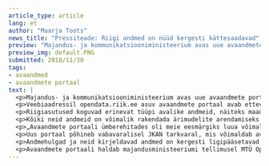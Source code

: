 ```yaml
---
article_type: article
lang: et
author: "Maarja Toots"
news_title: "Pressiteade: Riigi andmed on nüüd kergesti kättesaadavad"
preview: "Majandus- ja kommunikatsiooniministeerium avas uue avaandmete portaali, kust saab lihtsasti leida erinevaid riigiasutuste kogutavaid avalikke andmeid."
preview_img: default.PNG
submitted: 2018/11/30
tags:
- avaandmed
- avaandmete portaal
text: |
  <p>Majandus- ja kommunikatsiooniministeerium avas uue avaandmete portaali, kust saab lihtsasti leida erinevaid riigiasutuste kogutavaid avalikke andmeid.</p>
  <p>Veebiaadressil opendata.riik.ee asuv avaandmete portaal avab ettevõtlus- ja infotehnoloogiaminister Rene Tammisti sõnul kodanikele ja ettevõtjatele mitmeid uusi võimalusi. „Oleme pikalt seisnud silmitsi probleemiga, kus riigi kogutud avalikud andmed, mida on tohutul hulgal, leiavad väga vähest rakendust. Avaandmete portaalis on riigi andmed kodanikele ja ettevõtjatele lihtsasti kättesaadavad. Kutsun üles kõiki riigiasutusi koostööle, et nad vaataksid üle oma kogutavad avalikud andmed ja jagaksid neid – see on ka seadusest tulenev kohustus,“ ütles Tammist.</p>
  <p>Riigiasutused koguvad erinevat tüüpi avalike andmeid, näiteks maaüksuste, hoonete ja teede kohta, kuritegevuse ja õnnetuste statistikat. Portaalist leiab ka õppeasutuste ja hariduse teemalist infot ning teavet paljudest teistest valdkondadest.</p>
  <p>Kõiki neid andmeid on võimalik rakendada ärimudelite arendamiseks ning uute toodete ja teenuste välja töötamiseks. Kodanikud, vabaühendused, teadlased ja teised riigiasutused saavad kasutada andmepõhiseid materjale, et olla paremini informeeritud, rääkida kaasa ühiskondlikes diskussioonides ning teha teadustööd. „Eesti e-riik peab toimima platvormina, mille pinnalt saavad ettevõtjad luua innovaatilisi lahendusi. Riigi kogutavate avalike andmete põhjal on ettevõtetel võimalik tuua turule järjest konkurentsivõimelisemaid tooteid ja teenuseid,“ rääkis minister riigi andmete rakendusvõimalustest.<p>
  <p>„Avaandmete portaali ümberehitades oli meie eesmärgiks luua võimalikult lihtne ja intuitiivselt hallatav lahendus, mis on kõigile kättesaadav. Andmehulgad on lihtsalt üles- ja allalaaditavad, andmevaldaja saab oma andmestikke ise uuendada ja kasutaja omakorda neid portaalist otsida,“ kommenteeris minister. „Samuti on võimalik andmevahetust täielikult automatiseerida, seda nii riigiasutuse kui ka kasutaja jaoks,“ lisas ta.</p>
  <p>Uus portaal põhineb vabavaralisel JKAN tarkvaral, mis võimaldab avaandmete kataloogi ehitada ja käigus hoida lihtsa vaevaga ja väikeste kuludega. „Tarkvaralise uuendusega tõstame Eesti avaandmete portaali ka tehnoloogiliselt maailma mastaabis tugevale tasemele,“ rõhutas Tammist.</p>
  <p>Andmehulgad ja neid kirjeldavad andmed on kergesti ligipääsetavad ja järgivad Euroopas laialt levinud DCAT standardit, mida kasutatakse avaliku sektori andmete kirjeldamiseks. See hõlbustab Eesti avaandmete portaalis leiduvate andmete võrdlemist ja ristkasutust teiste riikide avaandmetega. Samuti saavad teised Euroopa andmevaramud automaatselt korjata Eesti portaalist andmeid, tehes need rahvusvaheliselt hõlpsasti leitavaks.</p>
  <p>Avaandmete portaali haldab majandusministeeriumi tellimusel MTÜ Open Knowledge Estonia. Töid rahastatakse Euroopa Liidu struktuuritoetuse toetusskeemist „Infoühiskonna teadlikkuse tõstmine“ (Euroopa Regionaalarengu Fond).</p>
---
```

